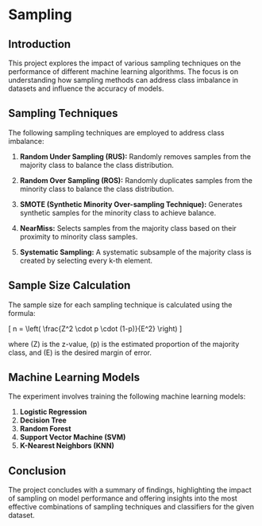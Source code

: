 # Sampling

## Introduction

This project explores the impact of various sampling techniques on the performance of different machine learning algorithms. The focus is on understanding how sampling methods can address class imbalance in datasets and influence the accuracy of models.

## Sampling Techniques

The following sampling techniques are employed to address class imbalance:

1. **Random Under Sampling (RUS):** Randomly removes samples from the majority class to balance the class distribution.

2. **Random Over Sampling (ROS):** Randomly duplicates samples from the minority class to balance the class distribution.

3. **SMOTE (Synthetic Minority Over-sampling Technique):** Generates synthetic samples for the minority class to achieve balance.

4. **NearMiss:** Selects samples from the majority class based on their proximity to minority class samples.

5. **Systematic Sampling:** A systematic subsample of the majority class is created by selecting every k-th element.

## Sample Size Calculation

The sample size for each sampling technique is calculated using the formula:

\[ n = \left( \frac{Z^2 \cdot p \cdot (1-p)}{E^2} \right) \]

where \(Z\) is the z-value, \(p\) is the estimated proportion of the majority class, and \(E\) is the desired margin of error.

## Machine Learning Models

The experiment involves training the following machine learning models:

1. **Logistic Regression**
2. **Decision Tree**
3. **Random Forest**
4. **Support Vector Machine (SVM)**
5. **K-Nearest Neighbors (KNN)**


## Conclusion

The project concludes with a summary of findings, highlighting the impact of sampling on model performance and offering insights into the most effective combinations of sampling techniques and classifiers for the given dataset.
